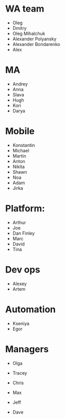# WA team

* Oleg
* Dmitry
* Oleg Mihalchuk
* Alexander Polyansky
* Alexander Bondarenko
* Alex

# MA 

* Andrey
* Anna
* Slava
* Hugh
* Kori
* Darya
  
# Mobile 

* Konstantin
* Michael
* Martin
* Anton
* Nikita
* Shawn
* Noa
* Adam
* Jirka
  
# Platform:

* Arthur
* Joe
* Dan Finley
* Marc
* David
* Tina
  
# Dev ops

* Alexey
* Artem
  
# Automation

* Kseniya
* Egor 

# Managers

* Olga
* Tracey
* Chris
* Max

* Jeff
* Dave
